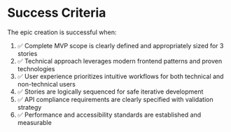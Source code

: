 # Success Criteria

The epic creation is successful when:

1. ✅ Complete MVP scope is clearly defined and appropriately sized for 3 stories
2. ✅ Technical approach leverages modern frontend patterns and proven technologies  
3. ✅ User experience prioritizes intuitive workflows for both technical and non-technical users
4. ✅ Stories are logically sequenced for safe iterative development
5. ✅ API compliance requirements are clearly specified with validation strategy
6. ✅ Performance and accessibility standards are established and measurable
